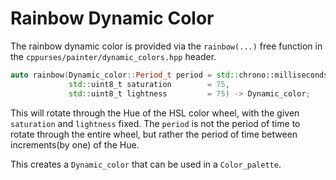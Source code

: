 # Rainbow Dynamic Color

The rainbow dynamic color is provided via the `rainbow(...)` free function in
the `cppurses/painter/dynamic_colors.hpp` header.

```cpp
auto rainbow(Dynamic_color::Period_t period = std::chrono::milliseconds{40},
             std::uint8_t saturation        = 75,
             std::uint8_t lightness         = 75) -> Dynamic_color;
```

This will rotate through the Hue of the HSL color wheel, with the given
`saturation` and `lightness` fixed. The `period` is not the period of time to
rotate through the entire wheel, but rather the period of time between
increments(by one) of the Hue.

This creates a `Dynamic_color` that can be used in a `Color_palette`.
